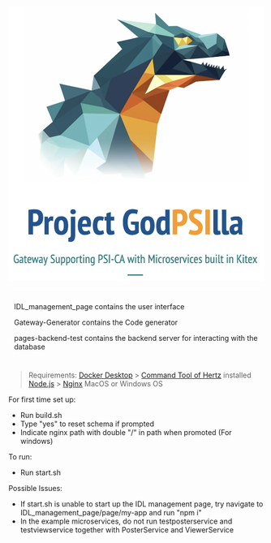 ![Getting Started](godzilla.png)

<div style="border: 1px solid white; padding: 10px;">

IDL_management_page contains the user interface

Gateway-Generator contains the Code generator

pages-backend-test contains the backend server for interacting with the database

</div>

> Requirements:
> [Docker Desktop](https://www.docker.com/products/docker-desktop/) > [Command Tool of Hertz](https://www.cloudwego.io/docs/hertz/getting-started/#install-the-command-tool-of-hz) installed
> [Node.js](https://nodejs.org/en) > [Nginx](https://www.nginx.com/)
> MacOS or Windows OS

For first time set up:

- Run build.sh
- Type "yes" to reset schema if prompted
- Indicate nginx path with double "/" in path when promoted (For windows)

To run:

- Run start.sh

Possible Issues:

- If start.sh is unable to start up the IDL management page, try navigate to IDL_management_page/page/my-app and run "npm i"
- In the example microservices, do not run testposterservice and testviewservice together with PosterService and ViewerService

